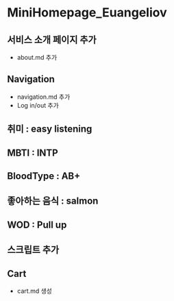 # MiniHomepage_Euangeliov

## 서비스 소개 페이지 추가

- about.md 추가

## Navigation

- navigation.md 추가
- Log in/out 추가

## 취미 : easy listening

## MBTI : INTP

## BloodType : AB+

## 좋아하는 음식 : salmon

## WOD : Pull up

## 스크립트 추가

## Cart

- cart.md 생성
